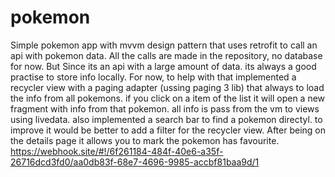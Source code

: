 # pokemon

Simple pokemon app with mvvm design pattern that uses retrofit to call an api with pokemon data. All the calls are made in the repository, no database for now.  But Since its an api with a large amount of data. its always a good practise to store info locally. For now, to help with that  implemented a recycler view with a paging adapter (ussing paging 3 lib) that always to load the info from all pokemons. if you click on a item of the list it will open a new fragment with info from that pokemon.  all info is pass from the vm to views using livedata. also implemented a search bar to find a pokemon directyl. to improve it would be better to add a filter for the recycler view.
After being on the details page it allows you to mark the pokemon has favourite.
 https://webhook.site/#!/6f261184-484f-40e6-a35f-26716dcd3fd0/aa0db83f-68e7-4696-9985-accbf81baa9d/1
